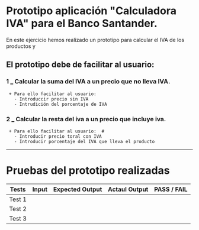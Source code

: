 # Prototipo aplicación "Calculadora IVA" para el Banco Santander.
  En este ejercicio hemos realizado un prototipo para calcular el IVA de los productos y 

## El prototipo debe de facilitar al usuario:
   ### 1 _ Calcular la suma del IVA a un precio que no lleva IVA.
     + Para ello facilitar al usuario: 
       - Introduccir precio sin IVA
       - Intrudición del porcentaje de IVA
   ### 2 _ Calcular la resta del iva a un precio que incluye iva.
     + Para ello facilitar al usuario:  #
       - Introducir precio toral con IVA
       - Introducir porcentaje del IVA que lleva el producto
___

# Pruebas del prototipo realizadas
|  Tests |  Input |  Expected Output |  Actaul Output | PASS / FAIL  |
|---|---|---|---|---|
|  Test 1 |   |   |   |   |
|  Test 2 |   |   |   |   |
|  Test 3 |   |   |   |   |
